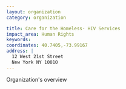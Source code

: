 ```yaml
---
layout: organization
category: organization

title: Care for the Homeless- HIV Services
impact_area: Human Rights
keywords: 
coordinates: 40.7405,-73.99167
address: |
  12 West 21st Street
  New York NY 10010
---
```

Organization's overview
